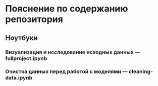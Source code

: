 # Пояснение по содержанию репозитория

## Ноутбуки

### Визуализация и исследование исходных данных — fullproject.ipynb

### Очистка данных перед работой с моделями — cleaning-data.ipynb
